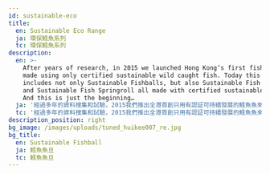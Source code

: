 ```yaml
---
id: sustainable-eco
title:
  en: Sustainable Eco Range
  ja: 環保鱈魚系列
  tc: 環保鱈魚系列
description:
  en: >-
    After years of research, in 2015 we launched Hong Kong’s first fishballs
    made using only certified sustainable wild caught fish. Today this range
    includes not only Sustainable Fishballs, but also Sustainable Fish Shaomai
    and Sustainable Fish Springroll all made with certified sustainable fish.
    And this is just the beginning…
  ja: '經過多年的資料搜集和試驗，2015我們推出全港首創只用有認証可持續發展的鱈魚魚來做魚旦。到今天環保系列不只有鱈魚魚旦，還有鱈魚魚肉燒賣和鱈魚魚肉春卷，全都是用有認証可持續發展的魚來做. 而我們相信這只是開始…'
  tc: '經過多年的資料搜集和試驗，2015我們推出全港首創只用有認証可持續發展的鱈魚魚來做魚旦。到今天環保系列不只有鱈魚魚旦，還有鱈魚魚肉燒賣和鱈魚魚肉春卷，全都是用有認証可持續發展的魚來做. 而我們相信這只是開始…'
description_position: right
bg_image: /images/uploads/tuned_huikee007_re.jpg
bg_title:
  en: Sustainable Fishball
  ja: 鱈魚魚旦
  tc: 鱈魚魚旦
---
```

